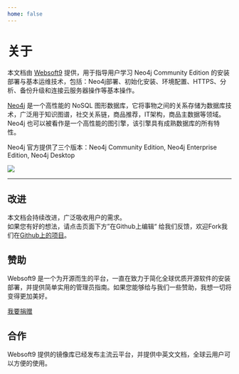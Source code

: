 ```yaml
---
home: false
---
```


# 关于

本文档由 [Websoft9](https://www.websoft9.com/) 提供，用于指导用户学习 Neo4j Community Edition 的安装部署与基本运维技术，包括：Neo4j部署、初始化安装、环境配置、HTTPS、分析、备份升级和连接云服务器操作等基本操作。

[Neo4j](https://neo4j.com/) 是一个高性能的 NoSQL 图形数据库，它将事物之间的关系存储为数据库技术，广泛用于知识图谱，社交关系链，商品推荐，IT架构，商品主数据等领域。Neo4j 也可以被看作是一个高性能的图引擎，该引擎具有成熟数据库的所有特性。

Neo4j 官方提供了三个版本：Neo4j Community Edition, Neo4j Enterprise Edition, Neo4j Desktop

![](https://libs.websoft9.com/Websoft9/DocsPicture/zh/neo4j/neo4j-console-websoft9.png)

---

## 改进

本文档会持续改进，广泛吸收用户的需求。  
如果您有好的想法，请点击页面下方”在Github上编辑“ 给我们反馈，欢迎Fork我们在[Github上的项目](https://github.com/Websoft9/ansible-neo4j)。

## 赞助

Websoft9 是一个为开源而生的平台，一直在致力于简化全球优质开源软件的安装部署，并提供简单实用的管理员指南。如果您能够给与我们一些赞助，我想一切将变得更加美好。  

[我要捐赠](https://www.websoft9.com/cn/donate)

## 合作

Websoft9 提供的镜像库已经发布主流云平台，并提供中英文文档，全球云用户可以方便的使用。  
